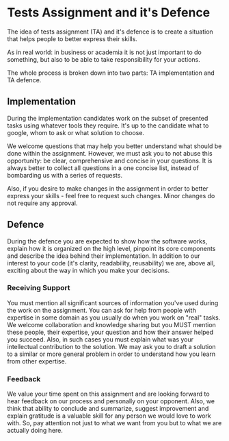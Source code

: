 Tests Assignment and it's Defence
=================================

The idea of tests assignment (TA) and it's defence is to create a situation that helps people to better express their
skills.

As in real world: in business or academia it is not just important to do something, but also to be able to take
responsibility for your actions.

The whole process is broken down into two parts: TA implementation and TA defence.

Implementation
--------------

During the implementation candidates work on the subset of presented tasks using whatever tools they require.
It's up to the candidate what to google, whom to ask or what solution to choose.

We welcome questions that may help you better understand what should be done within the assignment.
However, we must ask you to not abuse this opportunity: be clear, comprehensive and concise in your questions. It is
always better to collect all questions in a one concise list, instead of bombarding us with a series of requests.

Also, if you desire to make changes in the assignment in order to better express your skills - feel free to request such
changes. Minor changes do not require any approval.

Defence
-------

During the defence you are expected to show how the software works, explain how it is organized on the high level, pinpoint 
its core components and describe the idea behind their implementation. In addition to our interest to your code (it's clarity, 
readability, reusability) we are, above all, exciting about the way in which you make your decisions.

### Receiving Support

You must mention all significant sources of information you've used during the work on the assignment. You can ask for help 
from people with expertise in some domain as you usually do when you work on "real" tasks. We welcome collaboration and 
knowledge sharing but you MUST mention these people, their expertise, your question and how their answer helped you succeed. 
Also, in such cases you must explain what was your intellectual contribution to the solution. We may ask you to draft a 
solution to a similar or more general problem in order to understand how you learn from other expertise. 

### Feedback

We value your time spent on this assignment and are looking forward to hear feedback on our process and personally on your
opponent. Also, we think that ability to conclude and summarize, suggest improvement and explain gratitude is a valuable
skill for any person we would love to work with. So, pay attention not just to what we want from you but to what we are 
actually doing here.
